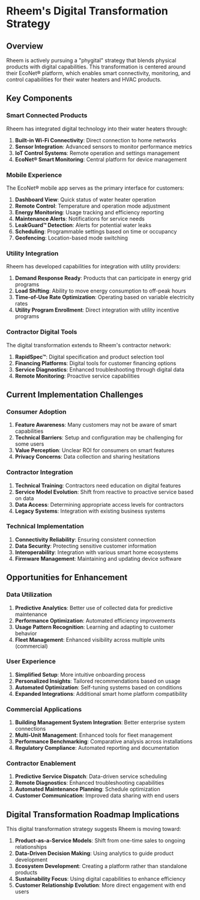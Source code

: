 # Rheem's Digital Transformation Strategy

## Overview

Rheem is actively pursuing a "phygital" strategy that blends physical products with digital capabilities. This transformation is centered around their EcoNet® platform, which enables smart connectivity, monitoring, and control capabilities for their water heaters and HVAC products.

## Key Components

### Smart Connected Products

Rheem has integrated digital technology into their water heaters through:

1. **Built-in Wi-Fi Connectivity**: Direct connection to home networks
2. **Sensor Integration**: Advanced sensors to monitor performance metrics
3. **IoT Control Systems**: Remote operation and settings management
4. **EcoNet® Smart Monitoring**: Central platform for device management

### Mobile Experience

The EcoNet® mobile app serves as the primary interface for customers:

1. **Dashboard View**: Quick status of water heater operation
2. **Remote Control**: Temperature and operation mode adjustment
3. **Energy Monitoring**: Usage tracking and efficiency reporting
4. **Maintenance Alerts**: Notifications for service needs
5. **LeakGuard™ Detection**: Alerts for potential water leaks
6. **Scheduling**: Programmable settings based on time or occupancy
7. **Geofencing**: Location-based mode switching

### Utility Integration

Rheem has developed capabilities for integration with utility providers:

1. **Demand Response Ready**: Products that can participate in energy grid programs
2. **Load Shifting**: Ability to move energy consumption to off-peak hours
3. **Time-of-Use Rate Optimization**: Operating based on variable electricity rates
4. **Utility Program Enrollment**: Direct integration with utility incentive programs

### Contractor Digital Tools

The digital transformation extends to Rheem's contractor network:

1. **RapidSpec™**: Digital specification and product selection tool
2. **Financing Platforms**: Digital tools for customer financing options
3. **Service Diagnostics**: Enhanced troubleshooting through digital data
4. **Remote Monitoring**: Proactive service capabilities

## Current Implementation Challenges

### Consumer Adoption

1. **Feature Awareness**: Many customers may not be aware of smart capabilities
2. **Technical Barriers**: Setup and configuration may be challenging for some users
3. **Value Perception**: Unclear ROI for consumers on smart features
4. **Privacy Concerns**: Data collection and sharing hesitations

### Contractor Integration

1. **Technical Training**: Contractors need education on digital features
2. **Service Model Evolution**: Shift from reactive to proactive service based on data
3. **Data Access**: Determining appropriate access levels for contractors
4. **Legacy Systems**: Integration with existing business systems

### Technical Implementation

1. **Connectivity Reliability**: Ensuring consistent connection
2. **Data Security**: Protecting sensitive customer information
3. **Interoperability**: Integration with various smart home ecosystems
4. **Firmware Management**: Maintaining and updating device software

## Opportunities for Enhancement

### Data Utilization

1. **Predictive Analytics**: Better use of collected data for predictive maintenance
2. **Performance Optimization**: Automated efficiency improvements
3. **Usage Pattern Recognition**: Learning and adapting to customer behavior
4. **Fleet Management**: Enhanced visibility across multiple units (commercial)

### User Experience

1. **Simplified Setup**: More intuitive onboarding process
2. **Personalized Insights**: Tailored recommendations based on usage
3. **Automated Optimization**: Self-tuning systems based on conditions
4. **Expanded Integrations**: Additional smart home platform compatibility

### Commercial Applications

1. **Building Management System Integration**: Better enterprise system connections
2. **Multi-Unit Management**: Enhanced tools for fleet management
3. **Performance Benchmarking**: Comparative analysis across installations
4. **Regulatory Compliance**: Automated reporting and documentation

### Contractor Enablement

1. **Predictive Service Dispatch**: Data-driven service scheduling
2. **Remote Diagnostics**: Enhanced troubleshooting capabilities
3. **Automated Maintenance Planning**: Schedule optimization
4. **Customer Communication**: Improved data sharing with end users

## Digital Transformation Roadmap Implications

This digital transformation strategy suggests Rheem is moving toward:

1. **Product-as-a-Service Models**: Shift from one-time sales to ongoing relationships
2. **Data-Driven Decision Making**: Using analytics to guide product development
3. **Ecosystem Development**: Creating a platform rather than standalone products
4. **Sustainability Focus**: Using digital capabilities to enhance efficiency
5. **Customer Relationship Evolution**: More direct engagement with end users
